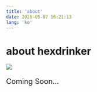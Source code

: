 ```yaml
---
title: 'about'
date: 2020-05-07 16:21:13
lang: 'ko'
---
```


# about hexdrinker

<div class="resume">

<img src="https://images.hexdrinker.dev/thumbnails/profile.png"/>

<p style="font-size: 1.25rem;">Coming Soon...</p>

<!-- <p>👨🏻‍💻 &nbsp;이것저것 다방면에 관심이 많은 개발자입니다.</p>
<p>🧐 &nbsp;그 중 웹과 인프라에 대해 관심이 많습니다.</p>
<p>🛠 &nbsp;기술이나 지식에 대한 배움의 욕구가 강하고 이를 즐깁니다.</p>
<p>🧑🏻‍🏫 &nbsp;무언가를 배우고 이해한 뒤 복습하고 정리하는 용도로 블로그를 이용합니다.</p>

  <br />

<div class="list">💼 &nbsp;<strong>Career</strong></div>

- <a href="https://idus.com" alt="BackPackr" target="_blank">BackPackr</a> WebPlatform Cell FrontEnd Engineer (2020.06 ~ )
- JellyLab FrontEnd Engineer (2018.08 ~ 2019.05)
- Incross AdPlatform Development Team Intern (2018.01 ~ 2018.06)

  <br />

<div class="list">👨🏻‍💻 &nbsp;<strong style="font-size: 1rem;">Activity</strong></div>

- <a href="https://dnd.ac" alt="DND" target="_blank">DND</a> Mentor (2019 ~ )
- <a href="https://bcsdlab.com" alt="BCSD Lab" target="_blank">BCSD Lab</a> FrontEnd Track Leader (2018.01 ~ )
</div> -->
